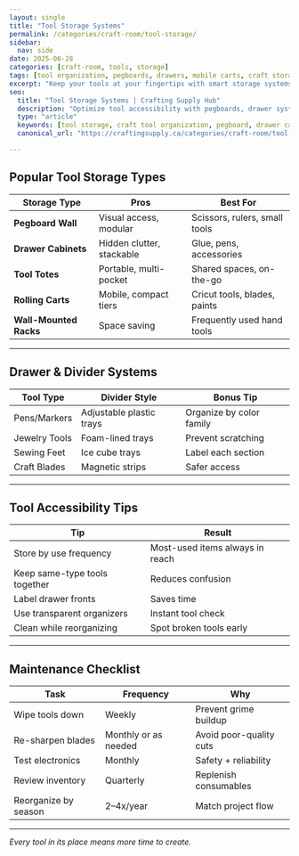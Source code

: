 ```yaml
---
layout: single
title: "Tool Storage Systems"
permalink: /categories/craft-room/tool-storage/
sidebar:
  nav: side
date: 2025-06-28
categories: [craft-room, tools, storage]
tags: [tool organization, pegboards, drawers, mobile carts, craft storage]
excerpt: "Keep your tools at your fingertips with smart storage systems, from pegboards to rolling carts, that support your creative flow."
seo:
  title: "Tool Storage Systems | Crafting Supply Hub"
  description: "Optimize tool accessibility with pegboards, drawer systems, and mobile carts for a clutter-free creative workspace."
  type: "article"
  keywords: [tool storage, craft tool organization, pegboard, drawer cart, tool bench]
  canonical_url: "https://craftingsupply.ca/categories/craft-room/tool-storage/"

---
```


## Popular Tool Storage Types

| Storage Type | Pros | Best For |
|--------------|------|----------|
| **Pegboard Wall** | Visual access, modular | Scissors, rulers, small tools |
| **Drawer Cabinets** | Hidden clutter, stackable | Glue, pens, accessories |
| **Tool Totes** | Portable, multi-pocket | Shared spaces, on-the-go |
| **Rolling Carts** | Mobile, compact tiers | Cricut tools, blades, paints |
| **Wall-Mounted Racks** | Space saving | Frequently used hand tools |

---

## Drawer & Divider Systems

| Tool Type | Divider Style | Bonus Tip |
|-----------|---------------|-----------|
| Pens/Markers | Adjustable plastic trays | Organize by color family |
| Jewelry Tools | Foam-lined trays | Prevent scratching |
| Sewing Feet | Ice cube trays | Label each section |
| Craft Blades | Magnetic strips | Safer access |

---

## Tool Accessibility Tips

| Tip | Result |
|-----|--------|
| Store by use frequency | Most-used items always in reach |
| Keep same-type tools together | Reduces confusion |
| Label drawer fronts | Saves time |
| Use transparent organizers | Instant tool check |
| Clean while reorganizing | Spot broken tools early |

---

## Maintenance Checklist

| Task | Frequency | Why |
|------|-----------|-----|
| Wipe tools down | Weekly | Prevent grime buildup |
| Re-sharpen blades | Monthly or as needed | Avoid poor-quality cuts |
| Test electronics | Monthly | Safety + reliability |
| Review inventory | Quarterly | Replenish consumables |
| Reorganize by season | 2–4x/year | Match project flow |

---

*Every tool in its place means more time to create.*
